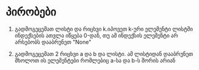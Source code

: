 # პირობები

1. გადმოგეცემათ ლისტი და რიცხვი k.იპოვეთ k-ური ელემენტი ლისტში ინდექსების ათვლა იწყება 0-დან, თუ ამ ინდექსის ელემენტი არ არსებობს დააბრუნეთ "None"

2. გადმოგეცემათ 2 რიცხვი a და b და ლისტი. ამ ლისტიდან დააბრუნეთ მხოლოთ ის ელემენტები რომლებიც a-სა და b-ს შორის არიან
